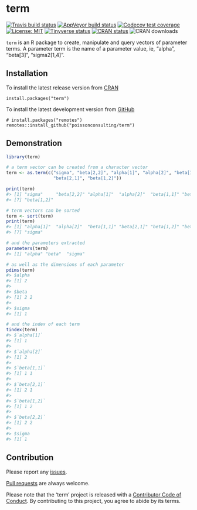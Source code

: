 
<!-- README.md is generated from README.Rmd. Please edit that file -->

# term

<!-- badges: start -->

[![Travis build
status](https://travis-ci.com/poissonconsulting/term.svg?branch=master)](https://travis-ci.com/poissonconsulting/term)
[![AppVeyor build
status](https://ci.appveyor.com/api/projects/status/github/poissonconsulting/term?branch=master&svg=true)](https://ci.appveyor.com/project/poissonconsulting/term)
[![Codecov test
coverage](https://codecov.io/gh/poissonconsulting/term/branch/master/graph/badge.svg)](https://codecov.io/gh/poissonconsulting/term?branch=master)
[![License:
MIT](https://img.shields.io/badge/License-MIT-green.svg)](https://opensource.org/licenses/MIT)
[![Tinyverse
status](https://tinyverse.netlify.com/badge/term)](https://CRAN.R-project.org/package=term)
[![CRAN
status](https://www.r-pkg.org/badges/version/term)](https://cran.r-project.org/package=term)
![CRAN downloads](http://cranlogs.r-pkg.org/badges/term)
<!-- badges: end -->

`term` is an R package to create, manipulate and query vectors of
parameter terms. A parameter term is the name of a parameter value, ie,
“alpha”, “beta\[3\]”, “sigma2\[1,4\]”.

## Installation

To install the latest release version from
[CRAN](https://cran.r-project.org)

    install.packages("term")

To install the latest development version from
[GitHub](https://github.com/poissonconsulting/term)

    # install.packages("remotes")
    remotes::install_github("poissonconsulting/term")

## Demonstration

``` r
library(term)

# a term vector can be created from a character vector
term <- as.term(c("sigma", "beta[2,2]", "alpha[1]", "alpha[2]", "beta[1,1]", 
                  "beta[2,1]", "beta[1,2]"))

print(term)
#> [1] "sigma"     "beta[2,2]" "alpha[1]"  "alpha[2]"  "beta[1,1]" "beta[2,1]"
#> [7] "beta[1,2]"

# term vectors can be sorted
term <- sort(term)
print(term)
#> [1] "alpha[1]"  "alpha[2]"  "beta[1,1]" "beta[2,1]" "beta[1,2]" "beta[2,2]"
#> [7] "sigma"

# and the parameters extracted
parameters(term)
#> [1] "alpha" "beta"  "sigma"

# as well as the dimensions of each parameter
pdims(term)
#> $alpha
#> [1] 2
#> 
#> $beta
#> [1] 2 2
#> 
#> $sigma
#> [1] 1

# and the index of each term
tindex(term)
#> $`alpha[1]`
#> [1] 1
#> 
#> $`alpha[2]`
#> [1] 2
#> 
#> $`beta[1,1]`
#> [1] 1 1
#> 
#> $`beta[2,1]`
#> [1] 2 1
#> 
#> $`beta[1,2]`
#> [1] 1 2
#> 
#> $`beta[2,2]`
#> [1] 2 2
#> 
#> $sigma
#> [1] 1
```

## Contribution

Please report any
[issues](https://github.com/poissonconsulting/term/issues).

[Pull requests](https://github.com/poissonconsulting/term/pulls) are
always welcome.

Please note that the ‘term’ project is released with a [Contributor Code
of
Conduct](https://poissonconsulting.github.io/term/CODE_OF_CONDUCT.html).
By contributing to this project, you agree to abide by its terms.
